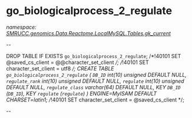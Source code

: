 ﻿# go_biologicalprocess_2_regulate
_namespace: [SMRUCC.genomics.Data.Reactome.LocalMySQL.Tables.gk_current](./index.md)_

--
 
 DROP TABLE IF EXISTS `go_biologicalprocess_2_regulate`;
 /*!40101 SET @saved_cs_client = @@character_set_client */;
 /*!40101 SET character_set_client = utf8 */;
 CREATE TABLE `go_biologicalprocess_2_regulate` (
 `DB_ID` int(10) unsigned DEFAULT NULL,
 `regulate_rank` int(10) unsigned DEFAULT NULL,
 `regulate` int(10) unsigned DEFAULT NULL,
 `regulate_class` varchar(64) DEFAULT NULL,
 KEY `DB_ID` (`DB_ID`),
 KEY `regulate` (`regulate`)
 ) ENGINE=MyISAM DEFAULT CHARSET=latin1;
 /*!40101 SET character_set_client = @saved_cs_client */;
 
 --




